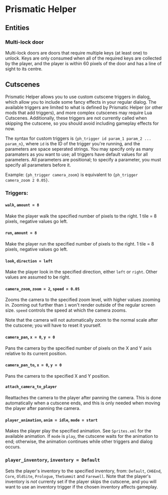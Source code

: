 # Prismatic Helper

## Entities

### Multi-lock door
Multi-lock doors are doors that require multiple keys (at least one) to unlock. Keys are only consumed when all of the required keys are collected by the player, and the player is within 60 pixels of the door and has a line of sight to its centre.

## Cutscenes
Prismatic Helper allows you to use custom cutscene triggers in dialog, which allow you to include some fancy effects in your regular dialog. The available triggers are limited to what is defined by Prismatic Helper (or other mods that add triggers), and more complex cutscenes may require Lua Cutscenes. Additionally, these triggers are not currently called when skipping the cutscene, so you should avoid including gameplay effects for now.

The syntax for custom triggers is `{ph_trigger id param_1 param_2 ... param_n}`, where `id` is the ID of the trigger you're running, and the parameters are space seperated strings. You may specify only as many paramaters as you want to use; all triggers have default values for all parameters. All parameters are positional; to specify a parameter, you must specify all parameters before it.

Example: `{ph_trigger camera_zoom}` is equivalent to `{ph_trigger camera_zoom 2 0.05}`.

### Triggers:

#### `walk`, `amount = 8`
Make the player walk the specified number of pixels to the right. 1 tile = 8 pixels, negative values go left.

#### `run`, `amount = 8`
Make the player run the specified number of pixels to the right. 1 tile = 8 pixels, negative values go left.

#### `look`, `direction = left`
Make the player look in the specified direction, either `left` or `right`. Other values are assumed to be right.

#### `camera_zoom`, `zoom = 2`, `speed = 0.05`
Zooms the camera to the specified zoom level, with higher values zooming in. Zooming out further than `1` won't render outside of the regular screen size. `speed` controls the speed at which the camera zooms.  

Note that the camera will not automatically zoom to the normal scale after the cutscene; you will have to reset it yourself.

#### `camera_pan`, `x = 0`, `y = 0`
Pans the camera by the specified number of pixels on the X and Y axis relative to its current position.

#### `camera_pan_to`, `x = 0`, `y = 0`
Pans the camera to the specified X and Y position.

#### `attach_camera_to_player`
Reattaches the camera to the player after panning the camera. This is done automatically when a cutscene ends, and this is only needed when moving the player after panning the camera.

#### `player_animation`, `anim = idle`, `mode = start`
Makes the player play the specified animation. See `Sprites.xml` for the available animation. If `mode` is `play`, the cutscene waits for the animation to end; otherwise, the animation continues while other triggers and dialog occurs.

### `player_inventory`, `inventory = Default`
Sets the player's inventory to the specified inventory, from: `Default`, `CH6End`, `Core`, `OldSite`, `Prologue`, `TheSummit` and `Farewell`. Note that the player's inventory is *not* currenty set if the player skips the cutscene, and you will want to use an inventory trigger if the chosen inventory affects gameplay.